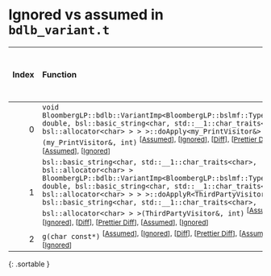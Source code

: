 # Ignored vs assumed in `bdlb_variant.t`

<script src="../sorttable.js"></script>

|   Index | Function                                                                                                                                                                                                                                                                                                                                                                                                                                                                                                                                                                |   Difference in number of lines |   Function size difference in bytes |   Number of lines in assumed build | Number of bytes in assumed build   |   Number of lines in ignored build | Number of bytes in ignored build   |
|--------:|:------------------------------------------------------------------------------------------------------------------------------------------------------------------------------------------------------------------------------------------------------------------------------------------------------------------------------------------------------------------------------------------------------------------------------------------------------------------------------------------------------------------------------------------------------------------------|--------------------------------:|------------------------------------:|-----------------------------------:|:-----------------------------------|-----------------------------------:|:-----------------------------------|
|       0 | `void BloombergLP::bdlb::VariantImp<BloombergLP::bslmf::TypeList<int, double, bsl::basic_string<char, std::__1::char_traits<char>, bsl::allocator<char> > > >::doApply<my_PrintVisitor&>(my_PrintVisitor&, int)` <sup>\[[Assumed](0-assume)\], \[[Ignored](0-none)\], \[[Diff](0.diff.html)\], \[[Prettier Diff](0-diff.html)\], \[[Assumed](0-assume-decompiled.txt)\], \[[Ignored](0-none-decompiled.txt)\]                                                                                                                                                           |                              -2 |                                   0 |                                 16 | 64                                 |                                 18 | 64                                 |
|       1 | `bsl::basic_string<char, std::__1::char_traits<char>, bsl::allocator<char> > BloombergLP::bdlb::VariantImp<BloombergLP::bslmf::TypeList<int, double, bsl::basic_string<char, std::__1::char_traits<char>, bsl::allocator<char> > > >::doApplyR<ThirdPartyVisitor&, bsl::basic_string<char, std::__1::char_traits<char>, bsl::allocator<char> > >(ThirdPartyVisitor&, int)` <sup>\[[Assumed](1-assume)\], \[[Ignored](1-none)\], \[[Diff](1.diff.html)\], \[[Prettier Diff](1-diff.html)\], \[[Assumed](1-assume-decompiled.txt)\], \[[Ignored](1-none-decompiled.txt)\] |                             -13 |                                 -64 |                                309 | 1,408                              |                                322 | 1,472                              |
|       2 | `g(char const*)` <sup>\[[Assumed](2-assume)\], \[[Ignored](2-none)\], \[[Diff](2.diff.html)\], \[[Prettier Diff](2-diff.html)\], \[[Assumed](2-assume-decompiled.txt)\], \[[Ignored](2-none-decompiled.txt)\]                                                                                                                                                                                                                                                                                                                                                           |                             -35 |                                -112 |                                 69 | 272                                |                                104 | 384                                |
{: .sortable }
